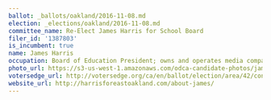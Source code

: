 ```yaml
---
ballot: _ballots/oakland/2016-11-08.md
election: _elections/oakland/2016-11-08.md
committee_name: Re-Elect James Harris for School Board
filer_id: '1387803'
is_incumbent: true
name: James Harris
occupation: Board of Education President; owns and operates media company in San Francisco
photo_url: https://s3-us-west-1.amazonaws.com/odca-candidate-photos/james-harris.png
votersedge_url: http://votersedge.org/ca/en/ballot/election/area/42/contests/contest/13219/candidate/130703?&county=Alameda%20County&election_authority_id=1
website_url: http://harrisforeastoakland.com/about-james/
---
```

